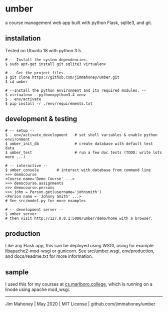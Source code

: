umber
=====

a course management web app built with python Flask, sqlite3, and git.

installation
-------------

Tested on Ubuntu 18 with python 3.5.

    # -- Install the system dependencies. --
    $ sudo apt-get install git sqlite3 virtualenv 

    # -- Get the project files. --
    $ git clone https://github.com/jimmahoney/umber.git
    $ cd umber

    # --Install the python environment and its required modules. --
    $ virtualenv --python=python3.4 venv
    $ . env/activate
    $ pip install -r ./env/requirements.txt

development & testing
---------------------

    # -- setup --
    $ . env/activate_development   # set shell variables & enable python environment
    $ umber_init_db                # create database with default test data
    $ umber_test                   # run a few doc tests (TODO: write lots more ...)

    # -- interactive --
    $ umber_console        # interact with database from command line
    >>> democourse
    <Course name='Demo Course' ...>
    >>> democourse.assignments
    >>> democourse.persons
    >>> john = Person.get(username='johnsmith')
    <Person name = 'Johnny Smith' ...>
    # See src/model.py for more examples

    # -- development server --
    $ umber_server
    # then visit http://127.0.0.1:5000/umber/demo/home with a browser.

production
----------

Like any Flask app, this can be deployed using WSGI, using for example
libapache2-mod-wsgi or gunicorn.  See src/umber.wsgi, env/production,
and docs/readme.txt for more information.

sample
------

I used this for my courses at
[cs.marlboro.college](https://cs.marlboro.college/cours/site/docs/about),
which is running on a linode using apache mod_wsgi.

----------------------------------------------------------

Jim Mahoney | May 2020 | MIT License | github.com/jimmahoney/umber
